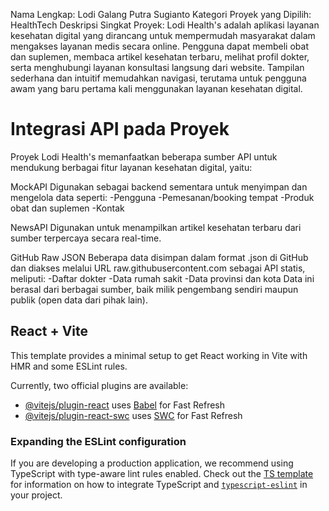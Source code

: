 Nama Lengkap: Lodi Galang Putra Sugianto
Kategori Proyek yang Dipilih: HealthTech
Deskripsi Singkat Proyek:
Lodi Health's adalah aplikasi layanan kesehatan digital yang dirancang untuk mempermudah masyarakat dalam mengakses layanan medis secara online. Pengguna dapat membeli obat dan suplemen, membaca artikel kesehatan terbaru, melihat profil dokter, serta menghubungi layanan konsultasi langsung dari website. Tampilan sederhana dan intuitif memudahkan navigasi, terutama untuk pengguna awam yang baru pertama kali menggunakan layanan kesehatan digital.

# Integrasi API pada Proyek

Proyek Lodi Health's memanfaatkan beberapa sumber API untuk mendukung berbagai fitur layanan kesehatan digital, yaitu:

MockAPI
Digunakan sebagai backend sementara untuk menyimpan dan mengelola data seperti:
-Pengguna
-Pemesanan/booking tempat
-Produk obat dan suplemen
-Kontak

NewsAPI
Digunakan untuk menampilkan artikel kesehatan terbaru dari sumber terpercaya secara real-time.

GitHub Raw JSON
Beberapa data disimpan dalam format .json di GitHub dan diakses melalui URL raw.githubusercontent.com sebagai API statis, meliputi:
-Daftar dokter
-Data rumah sakit
-Data provinsi dan kota
Data ini berasal dari berbagai sumber, baik milik pengembang sendiri maupun publik (open data dari pihak lain).

## React + Vite

This template provides a minimal setup to get React working in Vite with HMR and some ESLint rules.

Currently, two official plugins are available:

- [@vitejs/plugin-react](https://github.com/vitejs/vite-plugin-react/blob/main/packages/plugin-react) uses [Babel](https://babeljs.io/) for Fast Refresh
- [@vitejs/plugin-react-swc](https://github.com/vitejs/vite-plugin-react/blob/main/packages/plugin-react-swc) uses [SWC](https://swc.rs/) for Fast Refresh

### Expanding the ESLint configuration

If you are developing a production application, we recommend using TypeScript with type-aware lint rules enabled. Check out the [TS template](https://github.com/vitejs/vite/tree/main/packages/create-vite/template-react-ts) for information on how to integrate TypeScript and [`typescript-eslint`](https://typescript-eslint.io) in your project.
